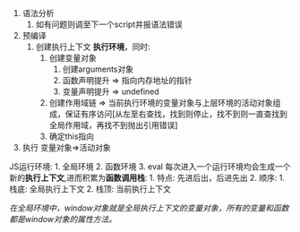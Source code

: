 1. 语法分析
   1. 如有问题则调至下一个script并报语法错误
2. 预编译
   1. 创建执行上下文 **执行环境**，同时:
      1. 创建变量对象
         1. 创建arguments对象
         2. 函数声明提升 => 指向内存地址的指针
         3. 变量声明提升 => undefined
      2. 创建作用域链 => 当前执行环境的变量对象与上层环境的活动对象组成，保证有序访问[从左至右查找，找到则停止，找不到则一直查找到全局作用域，再找不到抛出引用错误]
      3. 确定this指向
3. 执行 变量对象=>活动对象

JS运行环境: 
    1. 全局环境
    2. 函数环境
    3. eval
每次进入一个运行环境均会生成一个新的**执行上下文**,进而积累为**函数调用栈**:
    1. 特点: 先进后出，后进先出
    2. 顺序:
       1. 栈底: 全局执行上下文
       2. 栈顶: 当前执行上下文
   
*在全局环境中，window对象就是全局执行上下文的变量对象，所有的变量和函数都是window对象的属性方法。*
